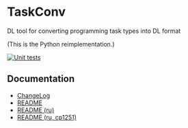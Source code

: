 # TaskConv
DL tool for converting programming task types into DL format

(This is the Python reimplementation.)

[![Unit tests](https://github.com/LeXofLeviafan/TaskConv/actions/workflows/test.yml/badge.svg)](https://github.com/LeXofLeviafan/TaskConv/actions/workflows/test.yml)

## Documentation

* [ChangeLog](TaskConv/doc/ChangeLog)
* [README](TaskConv/doc/README.md)
* [README (ru)](TaskConv/doc/README_ru.md)
* [README (ru, cp1251)](TaskConv/doc/README_ru_cp1251.md)
